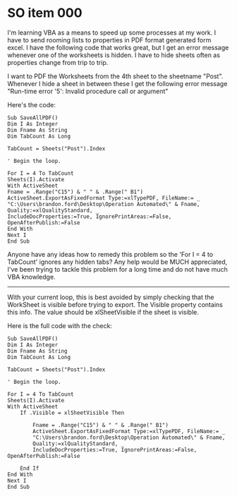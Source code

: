 # SO item 000
I'm learning VBA as a means to speed up some processes at my work. I have to send rooming lists to properties in PDF format generated form excel. I have the following code that works great, but I get an error message whenever one of the worksheets is hidden. I have to hide sheets often as properties change from trip to trip.

I want to PDF the Worksheets from the 4th sheet to the sheetname "Post". Whenever I hide a sheet in between these I get the following error message "Run-time error '5': Invalid procedure call or argument"

Here's the code:

```
Sub SaveAllPDF()
Dim I As Integer
Dim Fname As String
Dim TabCount As Long

TabCount = Sheets("Post").Index

' Begin the loop.

For I = 4 To TabCount
Sheets(I).Activate
With ActiveSheet
Fname = .Range("C15") & " " & .Range(" B1")
ActiveSheet.ExportAsFixedFormat Type:=xlTypePDF, FileName:= _
"C:\Users\brandon.ford\Desktop\Operation Automated\" & Fname,     
Quality:=xlQualityStandard, _
IncludeDocProperties:=True, IgnorePrintAreas:=False, OpenAfterPublish:=False
End With
Next I
End Sub

```

Anyone have any ideas how to remedy this problem so the 'For I = 4 to TabCount' ignores any hidden tabs? Any help would be MUCH appreciated, I've been trying to tackle this problem for a long time and do not have much VBA knowledge.

----

With your current loop, this is best avoided by simply checking that the WorkSheet is visible before trying to export. The Visible property contains this info. The value should be xlSheetVisible if the sheet is visible.

Here is the full code with the check:

```
Sub SaveAllPDF()
Dim I As Integer
Dim Fname As String
Dim TabCount As Long

TabCount = Sheets("Post").Index

' Begin the loop.

For I = 4 To TabCount
Sheets(I).Activate
With ActiveSheet
    If .Visible = xlSheetVisible Then

        Fname = .Range("C15") & " " & .Range(" B1")
        ActiveSheet.ExportAsFixedFormat Type:=xlTypePDF, FileName:= _
        "C:\Users\brandon.ford\Desktop\Operation Automated\" & Fname,
        Quality:=xlQualityStandard, _
        IncludeDocProperties:=True, IgnorePrintAreas:=False, OpenAfterPublish:=False

    End If
End With
Next I
End Sub

```
